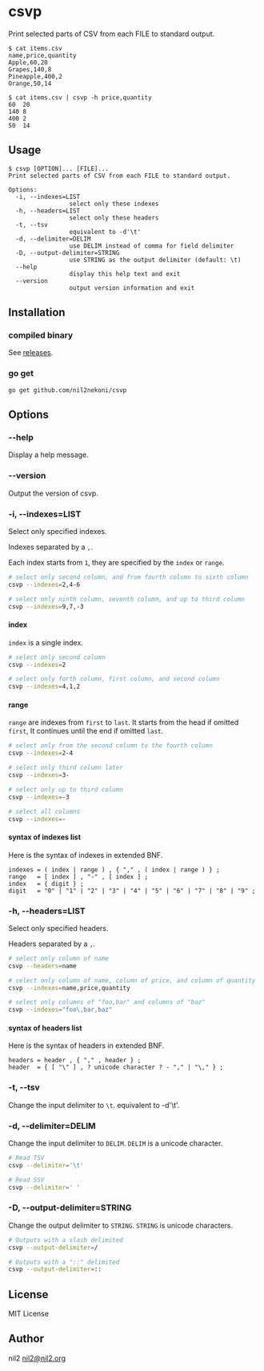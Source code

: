 csvp
====

Print selected parts of CSV from each FILE to standard output.

```
$ cat items.csv
name,price,quantity
Apple,60,20
Grapes,140,8
Pineapple,400,2
Orange,50,14

$ cat items.csv | csvp -h price,quantity
60	20
140	8
400	2
50	14
```

Usage
-----

```
$ csvp [OPTION]... [FILE]...
Print selected parts of CSV from each FILE to standard output.

Options:
  -i, --indexes=LIST
                 select only these indexes
  -h, --headers=LIST
                 select only these headers
  -t, --tsv
                 equivalent to -d'\t'
  -d, --delimiter=DELIM
                 use DELIM instead of comma for field delimiter
  -D, --output-delimiter=STRING
                 use STRING as the output delimiter (default: \t)
  --help
                 display this help text and exit
  --version
                 output version information and exit
```

Installation
------------

### compiled binary

See [releases](https://github.com/nil2nekoni/csvp/releases).

### go get

```
go get github.com/nil2nekoni/csvp
```

Options
-------

### --help

Display a help message.

### --version

Output the version of csvp.

### -i, --indexes=LIST

Select only specified indexes.

Indexes separated by a `,`.

Each index starts from `1`, they are specified by the `index` or `range`.

```sh
# select only second column, and from fourth column to sixth column
csvp --indexes=2,4-6

# select only ninth column, seventh column, and up to third column
csvp --indexes=9,7,-3
```

#### index

`index` is a single index.

```sh
# select only second column
csvp --indexes=2

# select only forth column, first column, and second column
csvp --indexes=4,1,2
```

#### range

`range` are indexes from `first` to `last`.
It starts from the head if omitted `first`,
It continues until the end if omitted `last`.

```sh
# select only from the second column to the fourth column
csvp --indexes=2-4

# select only third column later
csvp --indexes=3-

# select only up to third column
csvp --indexes=-3

# select all columns
csvp --indexes=-
```

#### syntax of indexes list

Here is the syntax of indexes in extended BNF.

```
indexes = ( index | range ) , { "," , ( index | range ) } ;
range   = [ index ] , "-" , [ index ] ;
index   = { digit } ;
digit   = "0" | "1" | "2" | "3" | "4" | "5" | "6" | "7" | "8" | "9" ;
```

### -h, --headers=LIST

Select only specified headers.

Headers separated by a `,`.

```sh
# select only column of name
csvp --headers=name

# select only column of name, column of price, and column of quantity
csvp --indexes=name,price,quantity

# select only columns of "foo,bar" and columns of "baz"
csvp --indexes="foo\,bar,baz"
```

#### syntax of headers list

Here is the syntax of headers in extended BNF.

```
headers = header , { "," , header } ;
header  = { [ "\" ] , ? unicode character ? - "," | "\," } ;
```

### -t, --tsv

Change the input delimiter to `\t`.  equivalent to -d'\t'.

### -d, --delimiter=DELIM

Change the input delimiter to `DELIM`.
`DELIM` is a unicode character.

```sh
# Read TSV
csvp --delimiter='\t'

# Read SSV
csvp --delimiter=' '
```

### -D, --output-delimiter=STRING

Change the output delimiter to `STRING`.
`STRING` is unicode characters.

```sh
# Outputs with a slash delimited
csvp --output-delimiter=/

# Outputs with a "::" delimited
csvp --output-delimiter=::
```

License
-------

MIT License

Author
------

nil2 <nil2@nil2.org>
